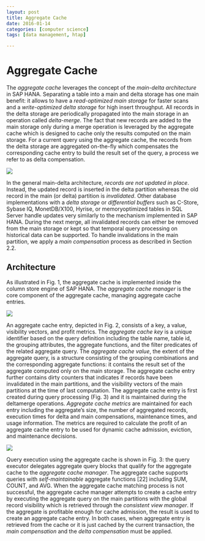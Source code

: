 ```yaml
---
layout: post
title: Aggregate Cache
date: 2016-01-14
categories: [computer science]
tags: [data management, htap]

---
```



# Aggregate Cache

The *aggregate cache* leverages the concept of the *main-delta architecture* in SAP HANA. Separating a table into a main and delta storage has one main benefit: it allows to have a *read-optimized main storage* for faster scans and a *write-optimized delta storage* for high insert throughput. All records in the delta storage are periodically propagated into the main storage in an operation called *delta-merge*. The fact that new records are added to the main storage only during a merge operation is leveraged by the aggregate cache which is designed to cache only the results computed on the main storage. For a current query using the aggregate cache, the records from the delta storage are aggregated on-the-fly which compensates the corresponding cache entry to build the result set of the query, a process we refer to as delta compensation. 

![](http://sungsoo.github.com/images/aggregate-cache.png)


In the general main-delta architecture, *records are not updated in place*. 
Instead, the updated record is inserted in the delta partition whereas the old record in the main (or delta) partition is *invalidated*. 
Other database implementations with a *delta storage* or *differential buffers* such as C-Store, Sybase IQ, MonetDB/X100, Hyrise, or memoryoptimized tables in SQL Server handle updates very similarly to the mechanism implemented in SAP HANA. During the next merge, all invalidated records can either be removed from the main storage or kept so that temporal query processing on historical data can be supported. To handle invalidations in the main partition, we apply a *main compensation* process as described in Section 2.2.

## Architecture
As illustrated in Fig. 1, the aggregate cache is implemented inside the column store engine of SAP HANA. The *aggregate cache manager* is the core component of the aggregate cache, managing aggregate cache entries.

![](http://sungsoo.github.com/images/structure-aggregate-cache.png)
An aggregate cache entry, depicted in Fig. 2, consists of a key, a value, visibility vectors, and profit metrics. The *aggregate cache key* is a unique identifier based on the query definition including the table name, table id, the grouping attributes, the aggregate functions, and the filter predicates of the related aggregate query. The *aggregate cache value*, the extent of the aggregate query, is a structure consisting of the grouping combinations and the corresponding aggregate functions: it contains the result set of the aggregate computed only on the main storage. The aggregate cache entry further contains dirty counters that indicates if records have been invalidated in the main partitions, and the visibility vectors of the main partitions at the time of last computation. The aggregate cache entry is first created during query processing (Fig. 3) and it is maintained during the deltamerge operations. *Aggregate cache metrics* are maintained for each entry including the aggregate’s size, the number of aggregated records, execution times for delta and main compensations, maintenance times, and usage information. The metrics are required to calculate the profit of an aggregate cache entry to be used for dynamic cache admission, eviction, and maintenance decisions.

![](http://sungsoo.github.com/images/qp-ac.png)
Query execution using the aggregate cache is shown in Fig. 3: the query executor delegates aggregate query blocks that qualify for the aggregate cache to the *aggregate cache manager*. The aggregate cache supports queries with *self-maintainable* aggregate functions [22] including SUM, COUNT, and AVG. When the aggregate cache matching process is not successful, the aggregate cache manager attempts to create a cache entry by executing the aggregate query on the main partitions with the global record visibility which is retrieved through the *consistent view manager*. If the aggregate is profitable enough for cache admission, the result is used to create an aggregate cache entry. In both cases, when aggregate entry is retrieved from the cache or it is just cached by the current transaction, the *main compensation* and the *delta compensation* must be applied.